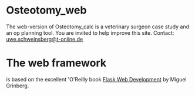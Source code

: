 Osteotomy_web
=============
The web-version of Osteotomy_calc is a veterinary surgeon case study and an op planning tool. You are invited to help improve this site. Contact: uwe.schweinsberg@t-online.de

The web framework
=================
is based on the excellent 'O'Reilly book [Flask Web Development](http://www.flaskbook.com) by Miguel Grinberg.
